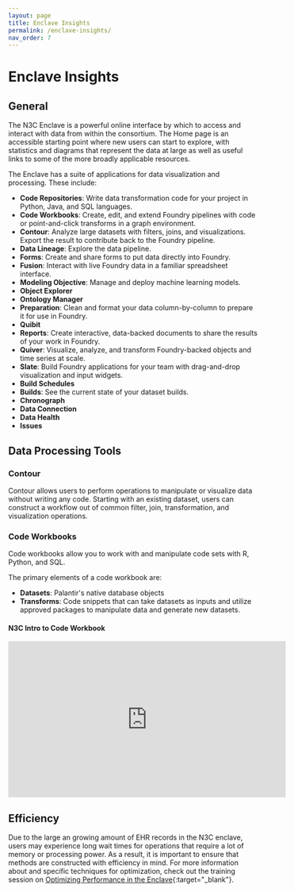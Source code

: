 ```yaml
---
layout: page
title: Enclave Insights
permalink: /enclave-insights/
nav_order: 7
---
```


# Enclave Insights

## General
The N3C Enclave is a powerful online interface by which to access and interact with data from within the consortium. The Home page is an accessible starting point where new users can start to explore, with statistics and diagrams that represent the data at large as well as useful links to some of the more broadly applicable resources.

The Enclave has a suite of applications for data visualization and processing. These include:
* __Code Repositories__: Write data transformation code for your project in Python, Java, and SQL languages.
* __Code Workbooks__: Create, edit, and extend Foundry pipelines with code or point-and-click transforms in a graph environment.
* __Contour__: Analyze large datasets with filters, joins, and visualizations. Export the result to contribute back to the Foundry pipeline.
* __Data Lineage__: Explore the data pipeline.
* __Forms__: Create and share forms to put data directly into Foundry.
* __Fusion__: Interact with live Foundry data in a familiar spreadsheet interface.
* __Modeling Objective__: Manage and deploy machine learning models.
* __Object Explorer__
* __Ontology Manager__
* __Preparation__: Clean and format your data column-by-column to prepare it for use in Foundry.
* __Quibit__
* __Reports__: Create interactive, data-backed documents to share the results of your work in Foundry.
* __Quiver__: Visualize, analyze, and transform Foundry-backed objects and time series at scale.
* __Slate__: Build Foundry applications for your team with drag-and-drop visualization and input widgets.
* __Build Schedules__
* __Builds__: See the current state of your dataset builds.
* __Chronograph__
* __Data Connection__
* __Data Health__
* __Issues__


## Data Processing Tools

### Contour
Contour allows users to perform operations to manipulate or visualize data without writing any code. Starting with an existing dataset, users can construct a workflow out of common filter, join, transformation, and visualization operations.

### Code Workbooks
Code workbooks allow you to work with and manipulate code sets with R, Python, and SQL.

The primary elements of a code workbook are:
* __Datasets__: Palantir's native database objects
* __Transforms__: Code snippets that can take datasets as inputs and utilize approved packages to manipulate data and generate new datasets.

#### N3C Intro to Code Workbook
<iframe width="560" height="315" src="https://www.youtube.com/watch?v=s3Htg_ygAbs" frameborder="0" allow="accelerometer; autoplay; clipboard-write; encrypted-media; gyroscope; picture-in-picture" allowfullscreen></iframe>

## Efficiency
Due to the large an growing amount of EHR records in the N3C enclave, users may experience long wait times for operations that require a lot of memory or processing power. As a result, it is important to ensure that methods are constructed with efficiency in mind. For more information about and specific techniques for optimization, check out the training session on [Optimizing Performance in the Enclave](https://www.youtube.com/watch?v=Y4prcWgF2Hc){:target="_blank"}.
